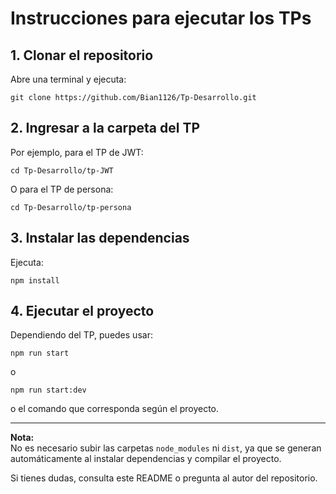 # Instrucciones para ejecutar los TPs

## 1. Clonar el repositorio

Abre una terminal y ejecuta:

```
git clone https://github.com/Bian1126/Tp-Desarrollo.git
```

## 2. Ingresar a la carpeta del TP

Por ejemplo, para el TP de JWT:

```
cd Tp-Desarrollo/tp-JWT
```

O para el TP de persona:

```
cd Tp-Desarrollo/tp-persona
```

## 3. Instalar las dependencias

Ejecuta:

```
npm install
```

## 4. Ejecutar el proyecto

Dependiendo del TP, puedes usar:

```
npm run start
```
o
```
npm run start:dev 
```
o el comando que corresponda según el proyecto.

---

**Nota:**  
No es necesario subir las carpetas `node_modules` ni `dist`, ya que se generan automáticamente al instalar dependencias y compilar el proyecto.

Si tienes dudas, consulta este README o pregunta al autor del repositorio.
